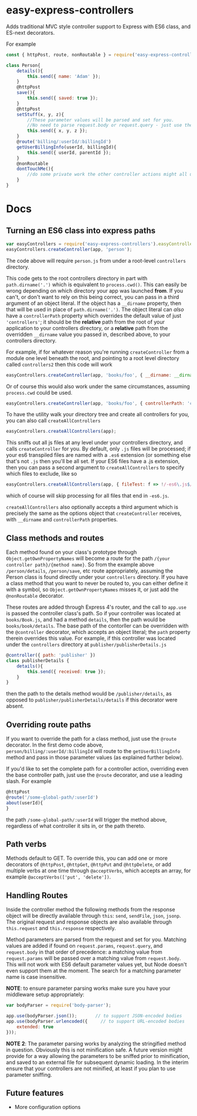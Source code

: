 # easy-express-controllers

Adds traditional MVC style controller support to Express with ES6 class, and ES-next decorators.

For example

```javascript
const { httpPost, route, nonRoutable } = require('easy-express-controllers');

class Person{
    details(){
        this.send({ name: 'Adam' });
    }
    @httpPost
    save(){
        this.send({ saved: true });
    }
    @httpPost
    setStuff(x, y, z){
        //These parameter values will be parsed and set for you.
        //No need to parse request.body or request.query - just use them
        this.send({ x, y, z });
    }
    @route('billing/:userId/:billingId')
    getUserBillingInfo(userId, billingId){
        this.send({ userId, parentId });
    }
    @nonRoutable
    dontTouchMe(){
        //do some private work the other controller actions might all use
    }
}
```

# Docs #

## Turning an ES6 class into express paths ##

```javascript
var easyControllers = require('easy-express-controllers').easyControllers;
easyControllers.createController(app, 'person');
```
The code above will require `person.js` from under a root-level `controllers` directory.

This code gets to the root controllers directory in part with `path.dirname('.')` which is equivalent to `process.cwd()`.  This can easily be wrong depending on which directory your app was launched **from**.  If you can't, or don't want to rely on this being correct, you can pass in a third argument of an object literal.  If the object has a `__dirname` property, then that will be used in place of `path.dirname('.')`.  The object literal can *also* have a `controllerPath` property which overrides the default value of just `'controllers'`; it should be the **relative** path from the root of your application to your controllers directory, or a **relative** path from the overridden `__dirname` value you passed in, described above, to your controllers directory.

For example, if for whatever reason you're running `createController` from a module one level beneath the root, and pointing to a root level directory called `controllers2` then this code will work

```javascript
easyControllers.createController(app, 'books/foo', { __dirname: __dirname, controllerPath: '../controllers2' });
```

Or of course this would also work under the same circumstances, assuming `process.cwd` could be used.

```javascript
easyControllers.createController(app, 'books/foo', { controllerPath: 'controllers2' });
```

To have the utility walk your directory tree and create all controllers for you, you can also call `createAllControllers`

```javascript
easyControllers.createAllControllers(app);
```

This sniffs out all js files at any level under your controllers directory, and calls `createController` for you.  By default, only `.js` files will be processed; if your es6 transpiled files are named with a `.es6` extension (or something else that's not `.js` then you'll be all set.  If your ES6 files have a .js extension, then you can pass a second argument to `createAllControllers` to specify which files to exclude, like so

```javascript
easyControllers.createAllControllers(app, { fileTest: f => !/-es6\.js$/i.test(f) });
```

which of course will skip processing for all files that end in `-es6.js`.

`createAllControllers` also optionally accepts a third argument which is precisely the same as the options object that `createController` receives, with `__dirname` and `controllerPath` properties.

## Class methods and routes ##

Each method found on your class's prototype through `Object.getOwnPropertyNames` will become a route for the path `/{your controller path}/{method name}`.  So from the example above `/person/details`, `/person/save`, etc route appropriately, assuming the Person class is found directly under your `controllers` directory.  If you have a class method that you want to never be routed to, you can either define it with a symbol, so `Object.getOwnPropertyNames` misses it, or just add the `@nonRoutable` decorator.

These routes are added through Express 4's router, and the call to `app.use` is passed the controller class's path.  So if your controller was located at `books/Book.js`, and had a method `details`, then the path would be `books/book/details`.  The base path of the contorller can be overridden with the `@controller` decorator, which accepts an object literal; the `path` property therein overrides this value.  For example, if this controller was located under the `controllers` directory at `publisher/publisherDetails.js`

```javascript
@controller({ path: 'publisher' })
class publisherDetails {
    details(){
        this.send({ received: true });
    }
}
```

then the path to the details method would be `/publisher/details`, as opposed to `publisher/publisherDetails/details` if this decorator were absent.

## Overriding route paths ##

If you want to override the path for a class method, just use the `@route` decorator.  In the first demo code above, `person/billing/:userId/:billingId` will route to the `getUserBillingInfo` method and pass in those parameter values (as explained further below).

If you'd like to set the complete path for a controller action, overriding even the base controller path, just use the `@route` decorator, and use a leading slash.  For example

```javascript
@httpPost
@route('/some-global-path/:userId')
about(userId){
}
```

the path `/some-global-path/:userId` will trigger the method above, regardless of what controller it sits in, or the path thereto.

## Path verbs

Methods default to GET.  To override this, you can add one or more decorators of `@httpPost`, `@httpGet`, `@httpPut` and `@httpDelete`, or add multiple verbs at one time through `@acceptVerbs`, which accepts an array, for example `@acceptVerbs(['put', 'delete'])`.

## Handling Routes ##

Inside the controller method the following methods from the response object will be directly available through `this`: `send`, `sendFile`, `json`, `jsonp`.  The original request and response objects are also available through `this.request` and `this.response` respectively.

Method parameters are parsed from the request and set for you.  Matching values are added if found on `request.params`, `request.query`, and `request.body` in that order of precedence: a matching value from `request.params` will be passed over a matching value from `request.body`. This will not work with ES6 default parameter values yet, but Node doesn't even support them at the moment.  The search for a matching parameter name is case insensitive.

**NOTE**: to ensure parameter parsing works make sure you have your middleware setup appropriately:

```javascript
var bodyParser = require('body-parser');

app.use(bodyParser.json());       // to support JSON-encoded bodies
app.use(bodyParser.urlencoded({     // to support URL-encoded bodies
    extended: true
}));
```

**NOTE 2**: The parameter parsing works by analyzing the stringified method in question.  Obviously this is not minification safe.  A future version might provide for a way allowing the parameters to be sniffed prior to minification, and saved to an external file for subsequent dynamic loading.  In the interim ensure that your controllers are not minified, at least if you plan to use parameter sniffing.

## Future features ##

- More configuration options


